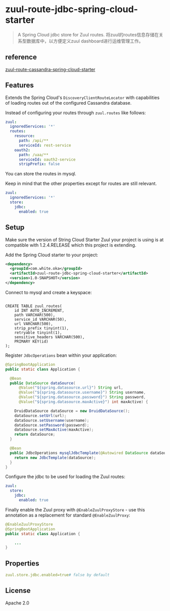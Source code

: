 # zuul-route-jdbc-spring-cloud-starter
> A Spring Cloud jdbc store for Zuul routes.
将zuul的routes信息存储在关系型数据库中，以方便定义zuul dashboard进行运维管理工作。

## reference
[zuul-route-cassandra-spring-cloud-starter](https://github.com/jmnarloch/zuul-route-cassandra-spring-cloud-starter)

## Features

Extends the Spring Cloud's `DiscoveryClientRouteLocator` with capabilities of loading routes out of the configured Cassandra database.

Instead of configuring your routes through `zuul.routes` like follows:

```yaml
zuul:
  ignoredServices: '*'
  routes:
    resource:
      path: /api/**
      serviceId: rest-service
    oauth2:
      path: /uaa/**
      serviceId: oauth2-service
      stripPrefix: false
```

You can store the routes in mysql.

Keep in mind that the other properties except for routes are still relevant.

```yaml
zuul:
  ignoredServices: '*'
  store:
    jdbc:
      enabled: true
```

## Setup

Make sure the version of String Cloud Starter Zuul your project is using is at compatible with 1.2.4.RELEASE which this 
project is extending.

Add the Spring Cloud starter to your project:

```xml
<dependency>
  <groupId>com.white.oka</groupId>
  <artifactId>zuul-route-jdbc-spring-cloud-starter</artifactId>
  <version>1.0-SNAPSHOT</version>
</dependency>
```

Connect to mysql and create a keyspace:

```sql(mysql)

CREATE TABLE zuul_routes(
    id INT AUTO_INCREMENT,
    path VARCHAR(500),
    service_id VARCHAR(50),
    url VARCHAR(500),
    strip_prefix tinyint(1),
    retryable tinyint(1),
    sensitive_headers VARCHAR(500),
    PRIMARY KEY(id)
);
```

Register `JdbcOperations` bean within your application:

```java
@SpringBootApplication
public static class Application {

  @Bean
  public DataSource dataSource(
      @Value("${spring.datasource.url}") String url,
      @Value("${spring.datasource.username}") String username,
      @Value("${spring.datasource.password}") String password,
      @Value("${spring.datasource.maxActive}") int maxActive) {

    DruidDataSource dataSource = new DruidDataSource();
    dataSource.setUrl(url);
    dataSource.setUsername(username);
    dataSource.setPassword(password);
    dataSource.setMaxActive(maxActive);
    return dataSource;
  }

  @Bean
  public JdbcOperations mysqlJdbcTemplate(@Autowired DataSource dataSource) {
    return new JdbcTemplate(dataSource);
  }
}
```

Configure the jdbc to be used for loading the Zuul routes:

```yaml
zuul:
  store:
    jdbc:
      enabled: true
```

Finally enable the Zuul proxy with `@EnableZuulProxyStore` - use this annotation as a replacement for standard `@EnableZuulProxy`:

```java
@EnableZuulProxyStore
@SpringBootApplication
public static class Application {

    ...
}
```

## Properties

```yaml
zuul.store.jdbc.enabled=true# false by default
```

## License

Apache 2.0
